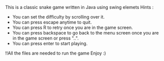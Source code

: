 This is a classic snake game written in Java using swing elemets
Hints :
- You can set the difficulty by scrolling over it.
- You can press escape anytime to quit.
- You can press R to retry once you are in the game screen.
- You can press backspace to go back to the menu screen once you are in the game screen or press "..".
- You can press enter to start playing.

!!All the files are needed to run the game
      Enjoy :)
